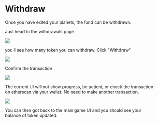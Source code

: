 # Withdraw

Once you have exited your planets, the fund can be withdrawn.

Just head to the withdrawals page

![](<../.gitbook/assets/2021-12-06\_1920x1080\_021 (1).png>)

you ll see how many token you can withdraw. Click "Withdraw"

![](../.gitbook/assets/2021-12-06\_1920x1080\_040.png)

Confirm the transaction

![](../.gitbook/assets/2021-12-06\_1920x1080\_042.png)

The current UI will not show progress, be patient, or check the transaction on etherscan via your wallet. No need to make another transaction.

![](../.gitbook/assets/2021-12-06\_1920x1080\_043.png)

You can then got back to the main game UI and you should see your balance of token updated.
